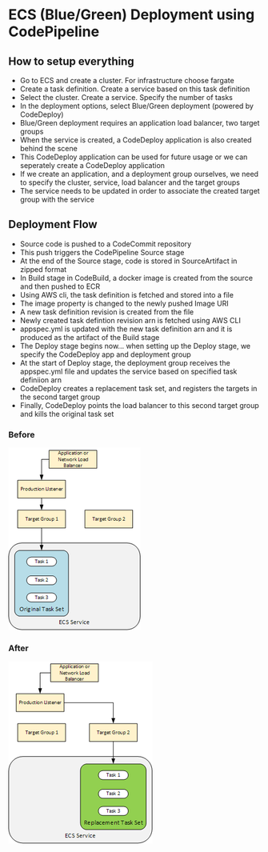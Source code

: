 # ECS (Blue/Green) Deployment using CodePipeline

## How to setup everything

-   Go to ECS and create a cluster. For infrastructure choose fargate
-   Create a task definition. Create a service based on this task definition
-   Select the cluster. Create a service. Specify the number of tasks
-   In the deployment options, select Blue/Green deployment (powered by CodeDeploy)
-   Blue/Green deployment requires an application load balancer, two target groups
-   When the service is created, a CodeDeploy application is also created behind the scene
-   This CodeDeploy application can be used for future usage or we can seperately create a CodeDeploy application
-   If we create an application, and a deployment group ourselves, we need to specify the cluster, service, load balancer and the target groups
-   The service needs to be updated in order to associate the created target group with the service

## Deployment Flow

-   Source code is pushed to a CodeCommit repository
-   This push triggers the CodePipeline Source stage
-   At the end of the Source stage, code is stored in SourceArtifact in zipped format
-   In Build stage in CodeBuild, a docker image is created from the source and then pushed to ECR
-   Using AWS cli, the task definition is fetched and stored into a file
-   The image property is changed to the newly pushed Image URI
-   A new task definition revision is created from the file
-   Newly created task defintion revision arn is fetched using AWS CLI
-   appspec.yml is updated with the new task definition arn and it is produced as the artifact of the Build stage
-   The Deploy stage begins now... when setting up the Deploy stage, we specify the CodeDeploy app and deployment group
-   At the start of Deploy stage, the deployment group receives the appspec.yml file and updates the service based on specified task definiion arn
-   CodeDeploy creates a replacement task set, and registers the targets in the second target group
-   Finally, CodeDeploy points the load balancer to this second target group and kills the original task set

### Before

![Initial State of Service](https://github.com/letsgoforitanik/aws-ecs-codedeploy-blue-green/blob/master/before.png)

### After

![Service State after Deployment](https://github.com/letsgoforitanik/aws-ecs-codedeploy-blue-green/blob/master/after.png)
